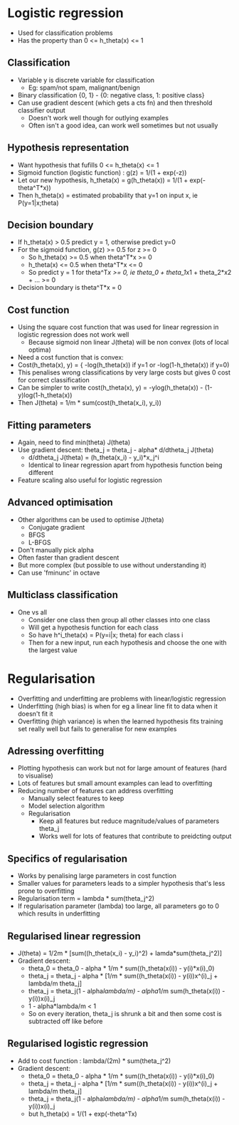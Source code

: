 # Logistic regression
- Used for classification problems
- Has the property than 0 <= h_theta(x) <= 1

## Classification
- Variable y is discrete variable for classification
  - Eg: spam/not spam, malignant/benign
- Binary classification {0, 1} - {0: negative class, 1: positive class}
- Can use gradient descent (which gets a cts fn) and then threshold classifier output
  - Doesn't work well though for outlying examples
  - Often isn't a good idea, can work well sometimes but not usually
  
## Hypothesis representation
- Want hypothesis that fufills 0 <= h_theta(x) <= 1
- Sigmoid function (logistic function) : g(z) = 1/(1 + exp(-z))
- Let our new hypothesis, h_theta(x) = g(h_theta(x)) = 1/(1 + exp(-theta^T*x))
- Then h_theta(x) = estimated probability that y=1 on input x, ie P(y=1|x;theta)

## Decision boundary
- If h_theta(x) > 0.5 predict y = 1, otherwise predict y=0
- For the sigmoid function, g(z) >= 0.5 for z >= 0
  - So h_theta(x) >= 0.5 when theta^T*x >= 0
  - h_theta(x) <= 0.5 when theta^T*x <= 0
  - So predict y = 1 for theta^T*x >= 0, ie theta_0 + theta_1*x1 + theta_2*x2 + ... >= 0
- Decision boundary is theta^T*x = 0

## Cost function
- Using the square cost function that was used for linear regression in logistic regression does not work well
  - Because sigmoid non linear J(theta) will be non convex (lots of local optima)
- Need a cost function that is convex:
- Cost(h_theta(x), y) = { -log(h_theta(x)) if y=1 or -log(1-h_theta(x)) if y=0)
- This penalises wrong classifications by very large costs but gives 0 cost for correct classification
- Can be simpler to write cost(h_theta(x), y) = -ylog(h_theta(x)) - (1-y)log(1-h_theta(x))
- Then J(theta) = 1/m * sum(cost(h_theta(x_i), y_i))

## Fitting parameters
- Again, need to find min(theta) J(theta)
- Use gradient descent: theta_j = theta_j - alpha* d/dtheta_j J(theta)
  - d/dtheta_j J(theta) = (h_theta(x_i) - y_i)*x_j^i
  - Identical to linear regression apart from hypothesis function being different
- Feature scaling also useful for logistic regression

## Advanced optimisation
- Other algorithms can be used to optimise J(theta)
  - Conjugate gradient
  - BFGS
  - L-BFGS
- Don't manually pick alpha
- Often faster than gradient descent
- But more complex (but possible to use without understanding it)
- Can use 'fminunc' in octave

## Multiclass classification
- One vs all
  - Consider one class then group all other classes into one class
  - Will get a hypothesis function for each class
  - So have h^i_theta(x) = P(y=i|x; theta) for each class i
  - Then for a new input, run each hypothesis and choose the one with the largest value

# Regularisation
- Overfitting and underfitting are problems with linear/logistic regression
- Underfitting (high bias) is when for eg a linear line fit to data when it doesn't fit it
- Overfitting (high variance) is when the learned hypothesis fits training set really well but fails to generalise for new examples

## Adressing overfitting
- Plotting hypothesis can work but not for large amount of features (hard to visualise)
- Lots of features but small amount examples can lead to overfitting
- Reducing number of features can address overfitting
  - Manually select features to keep
  - Model selection algorithm 
  - Regularisation
    - Keep all features but reduce magnitude/values of parameters theta_j
    - Works well for lots of features that contribute to preidcting output

## Specifics of regularisation
- Works by penalising large parameters in cost function
- Smaller values for parameters leads to a simpler hypothesis that's less prone to overfitting
- Regularisation term = lambda * sum(theta_j^2)
- If regularisation parameter (lambda) too large, all parameters go to 0 which results in underfitting

## Regularised linear regression
- J(theta) = 1/2m * [sum((h_theta(x_i) - y_i)^2) + lamda*sum(theta_j^2)]
- Gradient descent:
  - theta_0 = theta_0 - alpha * 1/m * sum((h_theta(x(i)) - y(i)*x(i)_0)
  - theta_j = theta_j - alpha * [1/m * sum((h_theta(x(i)) - y(i))x^(i)_j + lambda/m theta_j]
  - theta_j = theta_j(1 - alpha*lambda/m) - alpha*1/m sum(h_theta(x(i)) - y(i))x(i)_j
  - 1 - alpha*lambda/m < 1
  - So on every iteration, theta_j is shrunk a bit and then some cost is subtracted off like before

## Regularised logistic regression
- Add to cost function : lambda/(2m) * sum(theta_j^2)
- Gradient descent:
  - theta_0 = theta_0 - alpha * 1/m * sum((h_theta(x(i)) - y(i)*x(i)_0)
  - theta_j = theta_j - alpha * [1/m * sum((h_theta(x(i)) - y(i))x^(i)_j + lambda/m theta_j]
  - theta_j = theta_j(1 - alpha*lambda/m) - alpha*1/m sum(h_theta(x(i)) - y(i))x(i)_j
  - but h_theta(x) = 1/(1 + exp(-theta^Tx)
  
